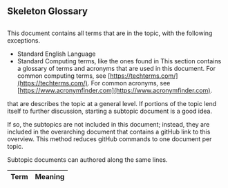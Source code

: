 <a name="skeleton-glossary"></a>
## Skeleton Glossary

<!-- topic name is a level 2 at the beginning of the doc.  Including the major area in the name is optional. -->

<a name="major-area-topic"></a>
## <major-area> <topic>

<!--  The Glossary is a required document.  -->

This document contains all terms that are in the topic, with the following exceptions.
* Standard English Language
* Standard Computing terms, like the ones found in This section contains a glossary of terms and acronyms that are used in this document. For common computing terms, see [https://techterms.com/](https://techterms.com/). For common acronyms, see [https://www.acronymfinder.com](https://www.acronymfinder.com).

 that are describes the topic at a general level.  If portions of the topic lend itself to further discussion, starting a subtopic document is a good idea.

If so, the subtopics are not included in this document; instead, they are included in the overarching document that contains a gitHub link to  this overview.  This method reduces gitHub commands to one document per topic.

Subtopic documents can authored along the same lines.


| Term              | Meaning |
| -------- | -------- |
